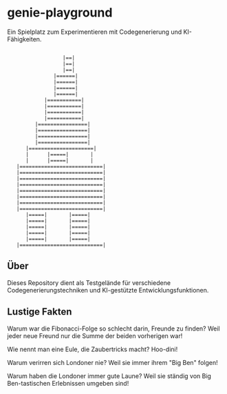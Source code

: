 # genie-playground

Ein Spielplatz zum Experimentieren mit Codegenerierung und KI-Fähigkeiten.

```
                      
                  |==|
                  |==|
                  |==|
               |======|
               |======|
               |======|
               |======|
            |===========|
            |===========|
            |===========|
            |===========|
         |================|
         |================|
         |================|
         |================|
      |=====================|
      |      |=====|       |
      |      |=====|       |
   |===========================|
   |===========================|
   |===========================|
   |===========================|
   |===========================|
   |===========================|
   |===========================|
   |===========================|
      |=====|       |=====|
      |=====|       |=====|
      |=====|       |=====|
      |=====|       |=====|
      |=====|       |=====|
   |===========================|
```

## Über

Dieses Repository dient als Testgelände für verschiedene Codegenerierungstechniken und KI-gestützte Entwicklungsfunktionen.

## Lustige Fakten

Warum war die Fibonacci-Folge so schlecht darin, Freunde zu finden?
Weil jeder neue Freund nur die Summe der beiden vorherigen war!

Wie nennt man eine Eule, die Zaubertricks macht? Hoo-dini!

Warum verirren sich Londoner nie? Weil sie immer ihrem "Big Ben" folgen!

Warum haben die Londoner immer gute Laune? Weil sie ständig von Big Ben-tastischen Erlebnissen umgeben sind!
